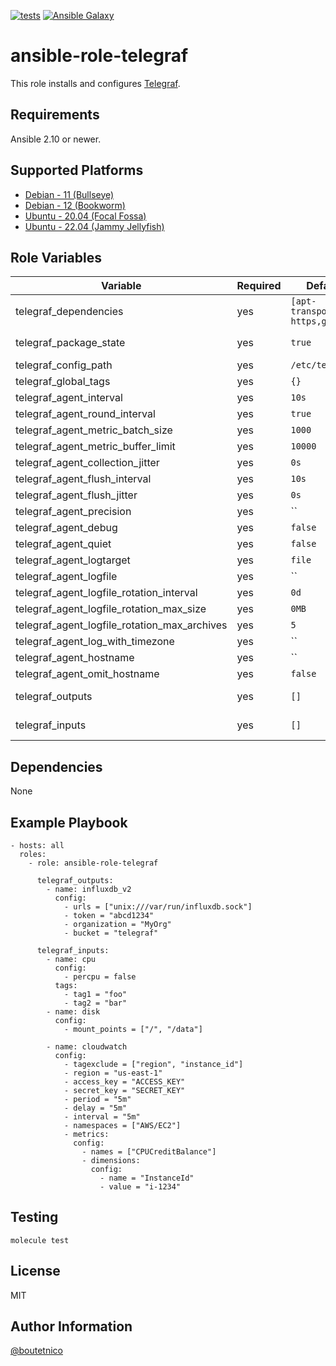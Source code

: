 [![tests](https://github.com/boutetnico/ansible-role-telegraf/workflows/Test%20ansible%20role/badge.svg)](https://github.com/boutetnico/ansible-role-telegraf/actions?query=workflow%3A%22Test+ansible+role%22)
[![Ansible Galaxy](https://img.shields.io/badge/galaxy-boutetnico.telegraf-blue.svg)](https://galaxy.ansible.com/boutetnico/telegraf)


ansible-role-telegraf
=====================

This role installs and configures [Telegraf](https://docs.influxdata.com/telegraf/latest/).

Requirements
------------

Ansible 2.10 or newer.

Supported Platforms
-------------------

- [Debian - 11 (Bullseye)](https://wiki.debian.org/DebianBullseye)
- [Debian - 12 (Bookworm)](https://wiki.debian.org/DebianBookworm)
- [Ubuntu - 20.04 (Focal Fossa)](http://releases.ubuntu.com/20.04/)
- [Ubuntu - 22.04 (Jammy Jellyfish)](http://releases.ubuntu.com/22.04/)

Role Variables
--------------

| Variable                                     | Required | Default                       | Choices | Comments                 |
|----------------------------------------------|----------|-------------------------------|---------|--------------------------|
| telegraf_dependencies                        | yes      | `[apt-transport-https,gnupg]` | list    |                          |
| telegraf_package_state                       | yes      | `true`                        | bool    | Use `latest` to upgrade. |
| telegraf_config_path                         | yes      | `/etc/telegraf`               | string  |                          |
| telegraf_global_tags                         | yes      | `{}`                          | dict    |                          |
| telegraf_agent_interval                      | yes      | `10s`                         | string  |                          |
| telegraf_agent_round_interval                | yes      | `true`                        | bool    |                          |
| telegraf_agent_metric_batch_size             | yes      | `1000`                        | int     |                          |
| telegraf_agent_metric_buffer_limit           | yes      | `10000`                       | int     |                          |
| telegraf_agent_collection_jitter             | yes      | `0s`                          | string  |                          |
| telegraf_agent_flush_interval                | yes      | `10s`                         | string  |                          |
| telegraf_agent_flush_jitter                  | yes      | `0s`                          | string  |                          |
| telegraf_agent_precision                     | yes      | ``                            | string  |                          |
| telegraf_agent_debug                         | yes      | `false`                       | bool    |                          |
| telegraf_agent_quiet                         | yes      | `false`                       | bool    |                          |
| telegraf_agent_logtarget                     | yes      | `file`                        | string  |                          |
| telegraf_agent_logfile                       | yes      | ``                            | string  |                          |
| telegraf_agent_logfile_rotation_interval     | yes      | `0d`                          | string  |                          |
| telegraf_agent_logfile_rotation_max_size     | yes      | `0MB`                         | string  |                          |
| telegraf_agent_logfile_rotation_max_archives | yes      | `5`                           | int     |                          |
| telegraf_agent_log_with_timezone             | yes      | ``                            | string  |                          |
| telegraf_agent_hostname                      | yes      | ``                            | string  |                          |
| telegraf_agent_omit_hostname                 | yes      | `false`                       | bool    |                          |
| telegraf_outputs                             | yes      | `[]`                          | list    | See `defaults/main.yml`. |
| telegraf_inputs                              | yes      | `[]`                          | list    | See `defaults/main.yml`. |


Dependencies
------------

None

Example Playbook
----------------

    - hosts: all
      roles:
        - role: ansible-role-telegraf

          telegraf_outputs:
            - name: influxdb_v2
              config:
                - urls = ["unix:///var/run/influxdb.sock"]
                - token = "abcd1234"
                - organization = "MyOrg"
                - bucket = "telegraf"

          telegraf_inputs:
            - name: cpu
              config:
                - percpu = false
              tags:
                - tag1 = "foo"
                - tag2 = "bar"
            - name: disk
              config:
                - mount_points = ["/", "/data"]

            - name: cloudwatch
              config:
                - tagexclude = ["region", "instance_id"]
                - region = "us-east-1"
                - access_key = "ACCESS_KEY"
                - secret_key = "SECRET_KEY"
                - period = "5m"
                - delay = "5m"
                - interval = "5m"
                - namespaces = ["AWS/EC2"]
                - metrics:
                  config:
                    - names = ["CPUCreditBalance"]
                    - dimensions:
                      config:
                        - name = "InstanceId"
                        - value = "i-1234"

Testing
-------

    molecule test

License
-------

MIT

Author Information
------------------

[@boutetnico](https://github.com/boutetnico)

